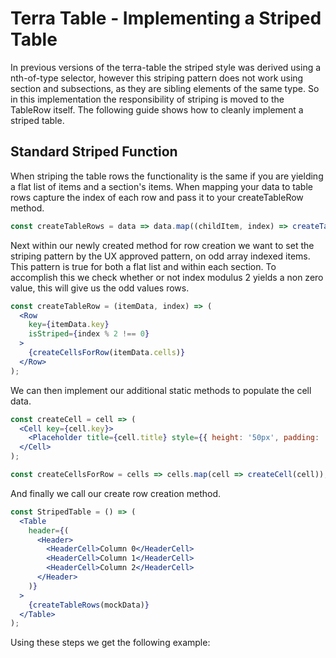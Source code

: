 # Terra Table - Implementing a Striped Table

In previous versions of the terra-table the striped style was derived using a nth-of-type selector, however this striping pattern does not work using section and subsections, as they are sibling elements of the same type. So in this implementation the responsibility of striping is moved to the TableRow itself. The following guide shows how to cleanly implement a striped table.

## Standard Striped Function
When striping the table rows the functionality is the same if you are yielding a flat list of items and a section's items.  When mapping your data to table rows capture the index of each row and pass it to your createTableRow method.
```jsx
const createTableRows = data => data.map((childItem, index) => createTableRow(childItem, index));
```
Next within our newly created method for row creation we want to set the striping pattern by the UX approved pattern, on odd array indexed items. This pattern is true for both a flat list and within each section. To accomplish this we check whether or not index modulus 2 yields a non zero value, this will give us the odd values rows.
```jsx
const createTableRow = (itemData, index) => (
  <Row
    key={itemData.key}
    isStriped={index % 2 !== 0}
  >
    {createCellsForRow(itemData.cells)}
  </Row>
);
```
We can then implement our additional static methods to populate the cell data.
```jsx
const createCell = cell => (
  <Cell key={cell.key}>
    <Placeholder title={cell.title} style={{ height: '50px', padding: '0' }} />
  </Cell>
);

const createCellsForRow = cells => cells.map(cell => createCell(cell));
```
And finally we call our create row creation method.
```jsx
const StripedTable = () => (
  <Table
    header={(
      <Header>
        <HeaderCell>Column 0</HeaderCell>
        <HeaderCell>Column 1</HeaderCell>
        <HeaderCell>Column 2</HeaderCell>
      </Header>
    )}
  >
    {createTableRows(mockData)}
  </Table>
);
```

Using these steps we get the following example:
